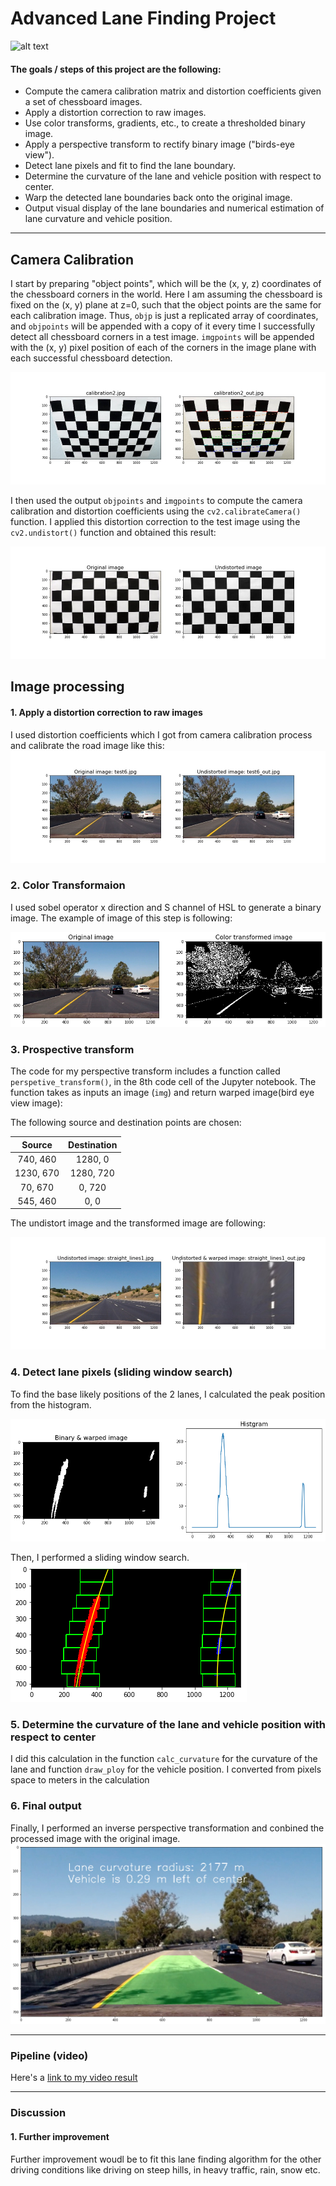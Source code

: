

# Advanced Lane Finding Project
![alt text][image0]
#### The goals / steps of this project are the following:

* Compute the camera calibration matrix and distortion coefficients given a set of chessboard images.
* Apply a distortion correction to raw images.
* Use color transforms, gradients, etc., to create a thresholded binary image.
* Apply a perspective transform to rectify binary image ("birds-eye view").
* Detect lane pixels and fit to find the lane boundary.
* Determine the curvature of the lane and vehicle position with respect to center.
* Warp the detected lane boundaries back onto the original image.
* Output visual display of the lane boundaries and numerical estimation of lane curvature and vehicle position.

[//]: # (Image References)

[image0]: ./output_images/P4_result_video.gif "result_gif"
[image1]: ./output_images/undisorted_chessboard_images/undistorted_chess_board.jpg "Undistorted"
[image7]: ./output_images/undisorted_chessboard_images/calibration2_out.jpg "chess board"
[image2]: ./output_images/undisorted_road_images/test6_out.jpg "Road Transformed"
[image3]: ./output_images/combined_image.png "Binary Example"
[image4]: ./output_images/birds_eye_view_images//straight_lines1wraped_out.jpg "Warp Example"
[image5]: ./output_images/histogram.png "Historgram"
[image8]: ./output_images/slide_window.png "Sliding Window Search"
[image6]: ./output_images/final_output_image.png "Output"
[video1]: https://youtu.be/99i7jlgrorc "Video"


---


## Camera Calibration


I start by preparing "object points", which will be the (x, y, z) coordinates of the chessboard corners in the world. Here I am assuming the chessboard is fixed on the (x, y) plane at z=0, such that the object points are the same for each calibration image.  Thus, `objp` is just a replicated array of coordinates, and `objpoints` will be appended with a copy of it every time I successfully detect all chessboard corners in a test image.  `imgpoints` will be appended with the (x, y) pixel position of each of the corners in the image plane with each successful chessboard detection.  

![alt text][image7]


I then used the output `objpoints` and `imgpoints` to compute the camera calibration and distortion coefficients using the `cv2.calibrateCamera()` function.  I applied this distortion correction to the test image using the `cv2.undistort()` function and obtained this result: 

![alt text][image1]
  
  
## Image processing

#### 1. Apply a distortion correction to raw images

I used distortion coefficients which I got from camera calibration process and calibrate the road image like this:
![alt text][image2]

### 2. Color Transformaion

I used sobel operator x direction and S channel of HSL to generate a binary image. The example of image of this step is following:

![alt text][image3]



### 3. Prospective transform

The code for my perspective transform includes a function called `perspetive_transform()`, in the 8th code cell of the Jupyter notebook.  The function takes as inputs an image (`img`) and return warped image(bird eye view image):


The following source and destination points are chosen:

| Source        | Destination   | 
|:-------------:|:-------------:| 
| 740, 460      | 1280, 0        | 
| 1230, 670      | 1280, 720   |
| 70, 670     | 0, 720      |
| 545, 460      | 0,  0        |

The undistort image and the transformed image are following:

![alt text][image4]


### 4. Detect lane pixels (sliding window search)

To find the base likely positions of the 2 lanes, I calculated the peak position from the histogram.

![alt text][image5]

Then, I performed a sliding window search.  
![alt text][image8]

### 5. Determine the curvature of the lane and vehicle position with respect to center

I did this calculation in the function `calc_curvature` for the curvature of the lane and function `draw_ploy` for the vehicle position. I converted from pixels space to meters in the calculation

### 6. Final output

Finally, I performed an inverse perspective transformation and conbined the processed image with the original image.
![alt text][image6]

---

### Pipeline (video)

Here's a [link to my video result](https://youtu.be/gc-QphMgn78)

---

### Discussion

#### 1. Further improvement

Further improvement woudl be to fit this lane finding algorithm for the other driving conditions like driving on steep hills, in heavy traffic, rain, snow etc. 
